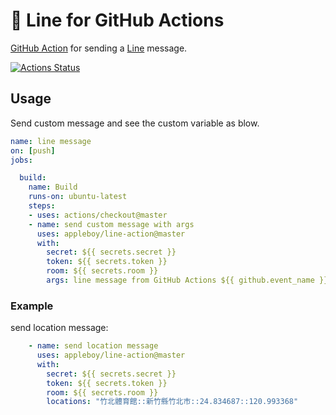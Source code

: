 # 🚀 Line for GitHub Actions

[GitHub Action](https://developer.github.com/actions/) for sending a [Line](https://developers.line.biz/en/docs/messaging-api/overview/) message.

[![Actions Status](https://github.com/appleboy/line-action/workflows/line%20message/badge.svg)](https://github.com/appleboy/line-action/actions)

## Usage

Send custom message and see the custom variable as blow.

```yml
name: line message
on: [push]
jobs:

  build:
    name: Build
    runs-on: ubuntu-latest
    steps:
    - uses: actions/checkout@master
    - name: send custom message with args
      uses: appleboy/line-action@master
      with:
        secret: ${{ secrets.secret }}
        token: ${{ secrets.token }}
        room: ${{ secrets.room }}
        args: line message from GitHub Actions ${{ github.event_name }} event.
```

### Example

send location message:

```yaml
    - name: send location message
      uses: appleboy/line-action@master
      with:
        secret: ${{ secrets.secret }}
        token: ${{ secrets.token }}
        room: ${{ secrets.room }}
        locations: "竹北體育館::新竹縣竹北市::24.834687::120.993368"
```
